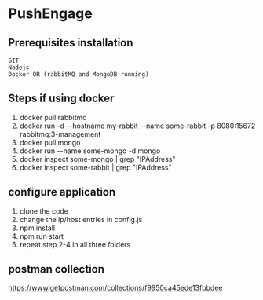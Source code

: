 # PushEngage

## Prerequisites installation
    GIT
    Nodejs
    Docker OR (rabbitMQ and MongoDB running)
    
## Steps if using docker
1. docker pull rabbitmq
2. docker run -d --hostname my-rabbit --name some-rabbit -p 8080:15672 rabbitmq:3-management
3. docker pull mongo
4. docker run --name some-mongo -d mongo 
5. docker inspect some-mongo | grep "IPAddress"
6. docker inspect some-rabbit | grep "IPAddress"


## configure application
1. clone the code
2. change the ip/host entries in config.js
3. npm install 
4. npm run start
5. repeat step 2-4 in all three folders

## postman collection
https://www.getpostman.com/collections/f9950ca45ede13fbbdee

